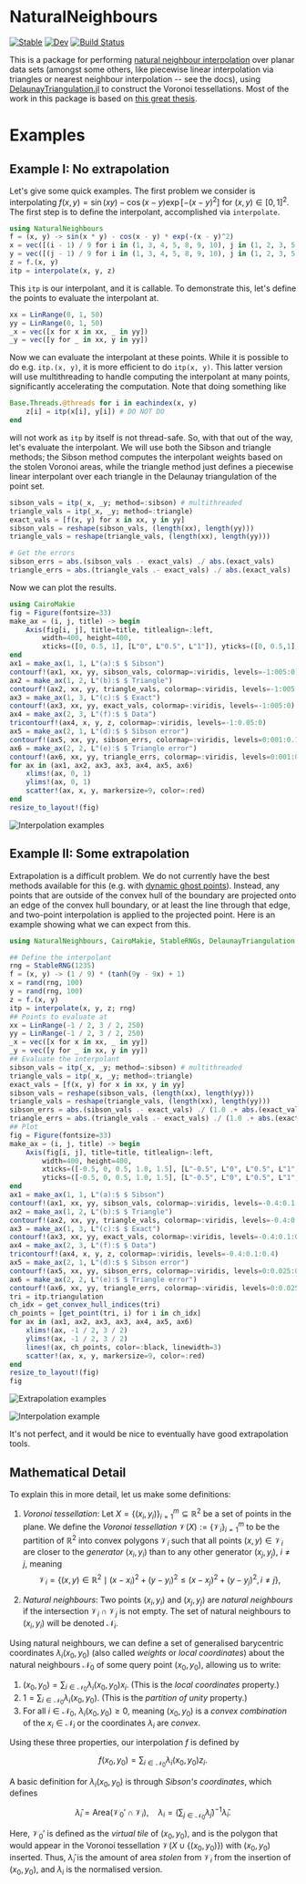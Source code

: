 # NaturalNeighbours

[![Stable](https://img.shields.io/badge/docs-stable-blue.svg)](https://DanielVandH.github.io/NaturalNeighbours.jl/stable/)
[![Dev](https://img.shields.io/badge/docs-dev-blue.svg)](https://DanielVandH.github.io/NaturalNeighbours.jl/dev/)
[![Build Status](https://github.com/DanielVandH/NaturalNeighbours.jl/actions/workflows/CI.yml/badge.svg?branch=main)](https://github.com/DanielVandH/NaturalNeighbours.jl/actions/workflows/CI.yml?query=branch%3Amain)

This is a package for performing [natural neighbour interpolation](https://en.wikipedia.org/wiki/Natural_neighbor_interpolation) over planar data sets (amongst some others, like piecewise linear interpolation via triangles or nearest neighbour interpolation -- see the docs), using [DelaunayTriangulation.jl](https://github.com/DanielVandH/DelaunayTriangulation.jl) to construct the Voronoi tessellations. Most of the work in this package is based on [this great thesis](https://kluedo.ub.rptu.de/frontdoor/deliver/index/docId/2104/file/diss.bobach.natural.neighbor.20090615.pdf).

# Examples

## Example I: No extrapolation

Let's give some quick examples. The first problem we consider is interpolating $f(x, y) = \sin(xy) - \cos(x-y)\exp[-(x-y)^2]$ for $(x, y) \in [0, 1]^2$. The first step is to define the interpolant, accomplished via `interpolate`.

```julia
using NaturalNeighbours
f = (x, y) -> sin(x * y) - cos(x - y) * exp(-(x - y)^2)
x = vec([(i - 1) / 9 for i in (1, 3, 4, 5, 8, 9, 10), j in (1, 2, 3, 5, 6, 7, 9, 10)])
y = vec([(j - 1) / 9 for i in (1, 3, 4, 5, 8, 9, 10), j in (1, 2, 3, 5, 6, 7, 9, 10)])
z = f.(x, y)
itp = interpolate(x, y, z)
```

This `itp` is our interpolant, and it is callable. To demonstrate this, let's define the points to evaluate the interpolant at.

```julia
xx = LinRange(0, 1, 50)
yy = LinRange(0, 1, 50)
_x = vec([x for x in xx, _ in yy])
_y = vec([y for _ in xx, y in yy])
```

Now we can evaluate the interpolant at these points. While it is possible to do e.g. `itp.(x, y)`, it is more efficient to do `itp(x, y)`. This latter version will use multithreading to handle computing the interpolant at many points, significantly accelerating the computation. Note that doing something like

```julia
Base.Threads.@threads for i in eachindex(x, y)
    z[i] = itp(x[i], y[i]) # DO NOT DO
end
```

will not work as `itp` by itself is not thread-safe. So, with that out of the way, let's evaluate the interpolant. We will use both the Sibson and triangle methods; the Sibson method computes the interpolant weights based on the stolen Voronoi areas, while the triangle method just defines a piecewise linear interpolant over each triangle in the Delaunay triangulation of the point set.

```julia
sibson_vals = itp(_x, _y; method=:sibson) # multithreaded
triangle_vals = itp(_x, _y; method=:triangle)
exact_vals = [f(x, y) for x in xx, y in yy]
sibson_vals = reshape(sibson_vals, (length(xx), length(yy)))
triangle_vals = reshape(triangle_vals, (length(xx), length(yy)))

# Get the errors 
sibson_errs = abs.(sibson_vals .- exact_vals) ./ abs.(exact_vals)
triangle_errs = abs.(triangle_vals .- exact_vals) ./ abs.(exact_vals)
```

Now we can plot the results.

```julia
using CairoMakie
fig = Figure(fontsize=33)
make_ax = (i, j, title) -> begin
    Axis(fig[i, j], title=title, titlealign=:left,
        width=400, height=400,
        xticks=([0, 0.5, 1], [L"0", L"0.5", L"1"]), yticks=([0, 0.5,1], [L"0", L"0.5", L"1"]))
end
ax1 = make_ax(1, 1, L"(a):$ $ Sibson")
contourf!(ax1, xx, yy, sibson_vals, colormap=:viridis, levels=-1:005:0)
ax2 = make_ax(1, 2, L"(b):$ $ Triangle")
contourf!(ax2, xx, yy, triangle_vals, colormap=:viridis, levels=-1:005:0)
ax3 = make_ax(1, 3, L"(c):$ $ Exact")
contourf!(ax3, xx, yy, exact_vals, colormap=:viridis, levels=-1:005:0)
ax4 = make_ax(2, 3, L"(f):$ $ Data")
tricontourf!(ax4, x, y, z, colormap=:viridis, levels=-1:0.05:0)
ax5 = make_ax(2, 1, L"(d):$ $ Sibson error")
contourf!(ax5, xx, yy, sibson_errs, colormap=:viridis, levels=0:001:0.1)
ax6 = make_ax(2, 2, L"(e):$ $ Triangle error")
contourf!(ax6, xx, yy, triangle_errs, colormap=:viridis, levels=0:001:0.1)
for ax in (ax1, ax2, ax3, ax3, ax4, ax5, ax6)
    xlims!(ax, 0, 1)
    ylims!(ax, 0, 1)
    scatter!(ax, x, y, markersize=9, color=:red)
end
resize_to_layout!(fig)
```

![Interpolation examples](https://github.com/DanielVandH/NaturalNeighbours.jl/blob/5fabee4777d18117bafe1a55b08ad93994fc1b5a/test/figures/example_1.png)


## Example II: Some extrapolation 

Extrapolation is a difficult problem. We do not currently have the best methods available for this (e.g. with [dynamic ghost points](https://doi.org/10.1016/j.cad.2008.08.007)). Instead, any points that are outside of the convex hull of the boundary are projected onto an edge of the convex hull boundary, or at least the line through that edge, and two-point interpolation is applied to the projected point. Here is an example showing what we can expect from this.

```julia
using NaturalNeighbours, CairoMakie, StableRNGs, DelaunayTriangulation 

## Define the interpolant 
rng = StableRNG(1235)
f = (x, y) -> (1 / 9) * (tanh(9y - 9x) + 1)
x = rand(rng, 100)
y = rand(rng, 100)
z = f.(x, y)
itp = interpolate(x, y, z; rng)
## Points to evaluate at 
xx = LinRange(-1 / 2, 3 / 2, 250)
yy = LinRange(-1 / 2, 3 / 2, 250)
_x = vec([x for x in xx, _ in yy])
_y = vec([y for _ in xx, y in yy])
## Evaluate the interpolant
sibson_vals = itp(_x, _y; method=:sibson) # multithreaded
triangle_vals = itp(_x, _y; method=:triangle)
exact_vals = [f(x, y) for x in xx, y in yy]
sibson_vals = reshape(sibson_vals, (length(xx), length(yy)))
triangle_vals = reshape(triangle_vals, (length(xx), length(yy)))
sibson_errs = abs.(sibson_vals .- exact_vals) ./ (1.0 .+ abs.(exact_vals))
triangle_errs = abs.(triangle_vals .- exact_vals) ./ (1.0 .+ abs.(exact_vals))
## Plot 
fig = Figure(fontsize=33)
make_ax = (i, j, title) -> begin
    Axis(fig[i, j], title=title, titlealign=:left,
        width=400, height=400,
        xticks=([-0.5, 0, 0.5, 1.0, 1.5], [L"-0.5", L"0", L"0.5", L"1", L"1.5"]),
        yticks=([-0.5, 0, 0.5, 1.0, 1.5], [L"-0.5", L"0", L"0.5", L"1", L"1.5"]))
end
ax1 = make_ax(1, 1, L"(a):$ $ Sibson")
contourf!(ax1, xx, yy, sibson_vals, colormap=:viridis, levels=-0.4:0.1:0.4)
ax2 = make_ax(1, 2, L"(b):$ $ Triangle")
contourf!(ax2, xx, yy, triangle_vals, colormap=:viridis, levels=-0.4:0.1:0.4)
ax3 = make_ax(1, 3, L"(c):$ $ Exact")
contourf!(ax3, xx, yy, exact_vals, colormap=:viridis, levels=-0.4:0.1:0.4)
ax4 = make_ax(2, 3, L"(f):$ $ Data")
tricontourf!(ax4, x, y, z, colormap=:viridis, levels=-0.4:0.1:0.4)
ax5 = make_ax(2, 1, L"(d):$ $ Sibson error")
contourf!(ax5, xx, yy, sibson_errs, colormap=:viridis, levels=0:0.025:0.5)
ax6 = make_ax(2, 2, L"(e):$ $ Triangle error")
contourf!(ax6, xx, yy, triangle_errs, colormap=:viridis, levels=0:0.025:0.5)
tri = itp.triangulation
ch_idx = get_convex_hull_indices(tri)
ch_points = [get_point(tri, i) for i in ch_idx]
for ax in (ax1, ax2, ax3, ax3, ax4, ax5, ax6)
    xlims!(ax, -1 / 2, 3 / 2)
    ylims!(ax, -1 / 2, 3 / 2)
    lines!(ax, ch_points, color=:black, linewidth=3)
    scatter!(ax, x, y, markersize=9, color=:red)
end
resize_to_layout!(fig)
fig
```

![Extrapolation examples](https://github.com/DanielVandH/NaturalNeighbours.jl/blob/8f14a26d6726b78648261bbf12a4457de7d2cc0a/test/figures/example_2.png)

![Interpolation example]()

It's not perfect, and it would be nice to eventually have good extrapolation tools. 

## Mathematical Detail

To explain this in more detail, let us make some definitions:

1. _Voronoi tessellation_: Let $X = \{(x_i, y_i)\}_{i=1}^m \subseteq \mathbb R^2$ be a set of points in the plane. We define the _Voronoi tessellation_ $\mathcal V(X) := \{\mathcal V_i\}_{i=1}^m$ to be the partition of $\mathbb R^2$ into convex polygons $\mathcal V_i$ such that all points $(x, y) \in \mathcal V_i$ are closer to the _generator_ $(x_i, y_i)$ than to any other generator $(x_j, y_j)$, $i \neq j$, meaning
$$
\mathcal V_i = \{(x, y) \in \mathbb R^2 \mid (x - x_i)^2 + (y - y_i)^2 \leq (x - x_j)^2 + (y - y_j)^2, i \neq j\},
$$

2. _Natural neighbours_: Two points $(x_i, y_i)$ and $(x_j, y_j)$ are _natural neighbours_ if the intersection $\mathcal V_i \cap \mathcal V_j$ is not empty. The set of natural neighbours to $(x_i, y_i)$ will be denoted $\mathcal N_i$.

Using natural neighbours, we can define a set of generalised barycentric coordinates $\lambda_i(x_0, y_0)$ (also called _weights_ or _local coordinates_) about the natural neighbours $\mathcal N_0$ of some query point $(x_0, y_0)$, allowing us to write:

1. $(x_0, y_0) = \sum_{i \in \mathcal N_0} \lambda_i(x_0, y_0)x_i$. (This is the _local coordinates_ property.)
2. $1 = \sum_{i \in \mathcal N_0} \lambda_i(x_0, y_0)$. (This is the _partition of unity_ property.)
3. For all $i \in \mathcal N_0$, $\lambda_i(x_0, y_0) \geq 0$, meaning $(x_0, y_0)$ is a _convex combination_ of the $x_i \in \mathcal N_i$ or the coordinates $\lambda_i$ are _convex_.

Using these three properties, our interpolation $f$ is defined by 

$$
f(x_0, y_0) = \sum_{i \in \mathcal N_0} \lambda_i(x_0, y_0)z_i.
$$

A basic definition for $\lambda_i(x_0, y_0)$ is through _Sibson's coordinates_, which defines 

$$
\hat\lambda_i = \text{Area}(\mathcal V_0' \cap \mathcal V_i), \quad \lambda_i = \left(\sum_{j \in \mathcal N_0} \hat\lambda_j\right)^{-1}\hat\lambda_i.
$$

Here, $\mathcal V_0'$ is defined as the _virtual tile_ of $(x_0, y_0)$, and is the polygon that would appear in the Voronoi tessellation $\mathcal V(X \cup \{(x_0, y_0)\})$ with $(x_0, y_0)$ inserted. Thus, $\hat\lambda_i$ is the amount of area _stolen_ from $\mathcal V_i$ from the insertion of $(x_0, y_0)$, and $\lambda_i$ is the normalised version.